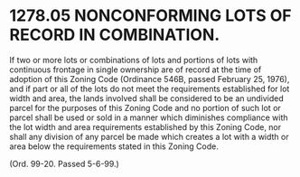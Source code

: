 1278.05 NONCONFORMING LOTS OF RECORD IN COMBINATION.
====================================================

If two or more lots or combinations of lots and portions of lots with
continuous frontage in single ownership are of record at the time of
adoption of this Zoning Code (Ordinance 546B, passed February 25, 1976),
and if part or all of the lots do not meet the requirements established
for lot width and area, the lands involved shall be considered to be an
undivided parcel for the purposes of this Zoning Code and no portion of
such lot or parcel shall be used or sold in a manner which diminishes
compliance with the lot width and area requirements established by this
Zoning Code, nor shall any division of any parcel be made which creates
a lot with a width or area below the requirements stated in this Zoning
Code.

(Ord. 99-20. Passed 5-6-99.)
